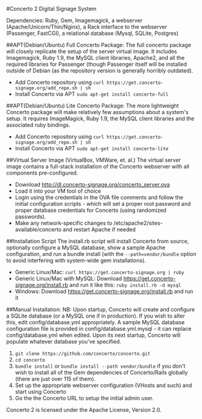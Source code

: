 #Concerto 2 Digital Signage System

Dependencies: Ruby, Gem, Imagemagick, a webserver (Apache/Unicorn/Thin/Nginx), a Rack interface to the webserver (Passenger, FastCGI), a relational database (Mysql, SQLite, Postgres)

##APT(Debian/Ubuntu) Full Concerto Package:
The full concerto package will closely replicate the setup of the server virtual image. It includes Imagemagick, Ruby 1.9, the MySQL client libraries, Apache2, and all the required libraries for Passenger (though Passenger itself will be installed outside of Debian (as the repository version is generally horribly outdated). 

* Add Concerto repository using ```curl https://get.concerto-signage.org/add_repo.sh | sh```
* Install Concerto via APT ```sudo apt-get install concerto-full```
    
##APT(Debian/Ubuntu) Lite Concerto Package:
The more lightweight Concerto package will make relatively few assumptions about a system's setup. It requires ImageMagick, Ruby 1.9, the MySQL client libraries and the associated ruby bindings.

* Add Concerto repository using ```curl https://get.concerto-signage.org/add_repo.sh | sh```
* Install Concerto via APT ```sudo apt-get install concerto-lite```

##Virtual Server Image (VirtualBox, VMWare, et. al.)
The virtual server image contains a full-stack installation of the Concerto webserver with all components pre-configured.
* Download http://dl.concerto-signage.org/concerto_server.ova
* Load it into your VM tool of choice
* Login using the credentials in the OVA file comments and follow the initial configuration scripts - which will set a proper root password and proper database credentials for Concerto (using randomized passwords).
* Make any network-specific changes to /etc/apache2/sites-available/concerto and restart Apache if needed

##Installation Script
The install.rb script will install Concerto from source, optionally configure a MySQL database, show a sample Apache configuration, and run a bundle install (with the ```--path=vendor/bundle``` option to avoid interfering with system-wide gem installations).

* Generic Linux/Mac: ```curl https://get.concerto-signage.org | ruby```
* Generic Linux/Mac with MySQL: Download https://get.concerto-signage.org/install.rb and run it like this: ```ruby install.rb -d mysql```
* Windows: Download https://get.concerto-signage.org/install.rb and run it

##Manual Installation:
NB: Upon startup, Concerto will create and configure a SQLite database (or a MySQL one if in production). If you wish to alter this, edit config/database.yml appropriately. 
A sample MySQL database configuration file is provided in config/database.yml.mysql - it can replace config/database.yml when edited.
Upon its next startup, Concerto will populate whatever database you've specified.

1. ```git clone https://github.com/concerto/concerto.git```
2. ```cd concerto```
3. ```bundle install``` or ```bundle install --path vendor/bundle``` if you don't wish to install all of the Gem dependencies of Concerto/Rails globally (there are just over 115 of them).
4. Set up the appropriate webserver configuration (VHosts and such) and start using Concerto
5. Go the the Concerto URL to setup the initial admin user.

Concerto 2 is licensed under the Apache License, Version 2.0.
